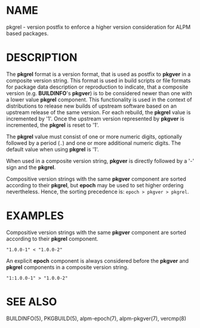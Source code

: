 # NAME

pkgrel - version postfix to enforce a higher version consideration for ALPM based packages.

# DESCRIPTION

The **pkgrel** format is a version format, that is used as postfix to **pkgver** in a composite version string.
This format is used in build scripts or file formats for package data description or reproduction to indicate, that a composite version (e.g. **BUILDINFO**'s **pkgver**) is to be considered newer than one with a lower value **pkgrel** component.
This functionality is used in the context of distributions to release new builds of upstream software based on an upstream release of the same version.
For each rebuild, the **pkgrel** value is incremented by '1'.
Once the upstream version represented by **pkgver** is incremented, the **pkgrel** is reset to '1'.

The **pkgrel** value must consist of one or more numeric digits, optionally followed by a period (`.`) and one or more additional numeric digits.
The default value when using **pkgrel** is '1'.

When used in a composite version string, **pkgver** is directly followed by a '-' sign and the **pkgrel**.

Compositive version strings with the same **pkgver** component are sorted according to their **pkgrel**, but **epoch** may be used to set higher ordering nevertheless.
Hence, the sorting precedence is: `epoch > pkgver > pkgrel`.

# EXAMPLES

Compositive version strings with the same **pkgver** component are sorted according to their **pkgrel** component.

```
"1.0.0-1" < "1.0.0-2"
```

An explicit **epoch** component is always considered before the **pkgver** and **pkgrel** components in a composite version string.

```
"1:1.0.0-1" > "1.0.0-2"
```

# SEE ALSO

BUILDINFO(5), PKGBUILD(5), alpm-epoch(7), alpm-pkgver(7), vercmp(8)
